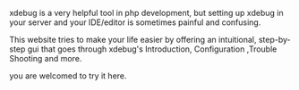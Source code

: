 xdebug is a very helpful tool in php development, but setting up xdebug in your server and your IDE/editor is sometimes painful and confusing. 

This website tries to make your life easier by offering an intuitional, step-by-step gui that goes through xdebug's Introduction, Configuration ,Trouble Shooting and more.

you are welcomed to try it here.